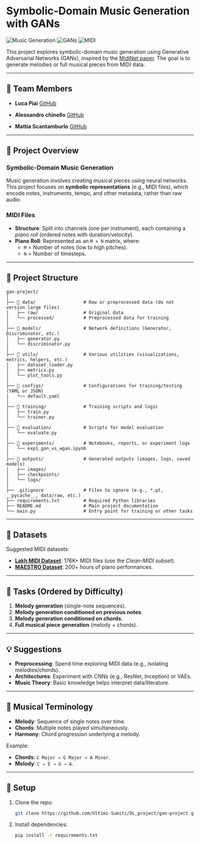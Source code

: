 # Symbolic-Domain Music Generation with GANs

![Music Generation](https://img.shields.io/badge/domain-music%20generation-blue) 
![GANs](https://img.shields.io/badge/model-GANs-orange) 
![MIDI](https://img.shields.io/badge/data-MIDI-lightgrey)

This project explores symbolic-domain music generation using Generative Adversarial Networks (GANs), inspired by the [MidiNet paper](https://arxiv.org/abs/1703.10847). The goal is to generate melodies or full musical pieces from MIDI data.

---

## 👥 Team Members
- **Luca Piai**   [GitHub](https://github.com/luca037)   

- **Alessandro chinello** [GitHub](https://github.com/Ale10chine) 

- **Mattia Scantamburlo**  [GitHub](https://github.com/Daedalus02)  

---

## 📌 Project Overview
### Symbolic-Domain Music Generation
Music generation involves creating musical pieces using neural networks. This project focuses on **symbolic representations** (e.g., MIDI files), which encode notes, instruments, tempo, and other metadata, rather than raw audio.

### MIDI Files
- **Structure**: Split into channels (one per instrument), each containing a *piano roll* (ordered notes with duration/velocity).  
- **Piano Roll**: Represented as an `M × N` matrix, where:  
  - `M` = Number of notes (low to high pitches).  
  - `N` = Number of timesteps.  

---

## 📂 Project Structure
 ```
gan-project/
│
├── 📁 data/                  # Raw or preprocessed data (do not version large files)
│   ├── raw/                 # Original data
│   └── processed/           # Preprocessed data for training
│
├── 📁 models/                # Network definitions (Generator, Discriminator, etc.)
│   ├── generator.py
│   └── discriminator.py
│
├── 📁 utils/                 # Various utilities (visualizations, metrics, helpers, etc.)
│   ├── dataset_loader.py
│   ├── metrics.py
│   └── plot_tools.py
│
├── 📁 configs/               # Configurations for training/testing (YAML or JSON)
│   └── default.yaml
│
├── 📁 training/              # Training scripts and logic
│   ├── train.py
│   └── trainer.py
│
├── 📁 evaluation/            # Scripts for model evaluation
│   └── evaluate.py
│
├── 📁 experiments/           # Notebooks, reports, or experiment logs
│   └── exp1_gan_vs_wgan.ipynb
│
├── 📁 outputs/               # Generated outputs (images, logs, saved models)
│   ├── images/
│   ├── checkpoints/
│   └── logs/
│
├── .gitignore               # Files to ignore (e.g., *.pt, __pycache__, data/raw, etc.)
├── requirements.txt         # Required Python libraries
├── README.md                # Main project documentation
└── main.py                  # Entry point for training or other tasks
 ```

---

## 🎵 Datasets
Suggested MIDI datasets:  
- **[Lakh MIDI Dataset](https://colinraffel.com/projects/lmd/)**: 176K+ MIDI files (use the *Clean-MIDI subset*).  
- **[MAESTRO Dataset](https://magenta.tensorflow.org/datasets/maestro)**: 200+ hours of piano performances.  

---

## 🎯 Tasks (Ordered by Difficulty)
1. **Melody generation** (single-note sequences).  
2. **Melody generation conditioned on previous notes**.  
3. **Melody generation conditioned on chords**.  
4. **Full musical piece generation** (melody + chords).  

---

## 💡 Suggestions
- **Preprocessing**: Spend time exploring MIDI data (e.g., isolating melodies/chords).  
- **Architectures**: Experiment with CNNs (e.g., ResNet, Inception) or VAEs.  
- **Music Theory**: Basic knowledge helps interpret data/literature.  

---

## 🎼 Musical Terminology
- **Melody**: Sequence of single notes over time.  
- **Chords**: Multiple notes played simultaneously.  
- **Harmony**: Chord progression underlying a melody.  

Example:  
- **Chords**: `C Major → G Major → A Minor`.  
- **Melody**: `C → E → G → A`.  

---

## 🔧 Setup
1. Clone the repo:  
   ```bash
   git clone https://github.com/Ultimi-Sumiti/DL_project/gan-project.git

2. Install dependencies:
   ```bash  
   pip install -r requirements.txt

   
